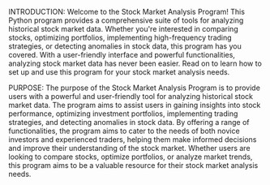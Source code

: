 INTRODUCTION:
Welcome to the Stock Market Analysis Program! This Python program provides a comprehensive suite of tools for analyzing historical stock market data. Whether you're interested in comparing stocks, optimizing portfolios, implementing high-frequency trading strategies, or detecting anomalies in stock data, this program has you covered. With a user-friendly interface and powerful functionalities, analyzing stock market data has never been easier. Read on to learn how to set up and use this program for your stock market analysis needs.

PURPOSE:
The purpose of the Stock Market Analysis Program is to provide users with a powerful and user-friendly tool for analyzing historical stock market data. The program aims to assist users in gaining insights into stock performance, optimizing investment portfolios, implementing trading strategies, and detecting anomalies in stock data. By offering a range of functionalities, the program aims to cater to the needs of both novice investors and experienced traders, helping them make informed decisions and improve their understanding of the stock market. Whether users are looking to compare stocks, optimize portfolios, or analyze market trends, this program aims to be a valuable resource for their stock market analysis needs.
